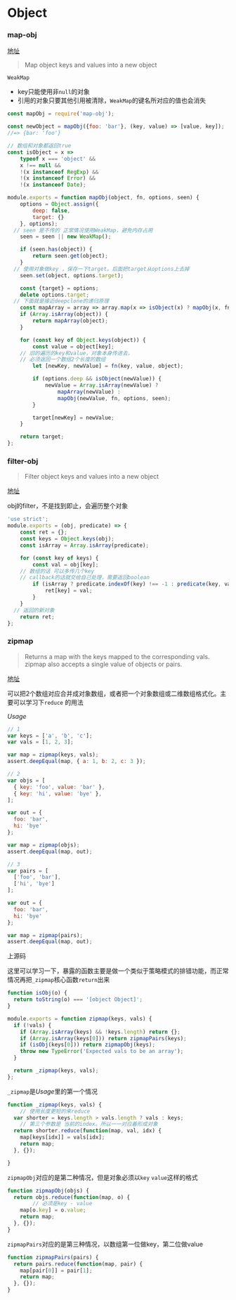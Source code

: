 # Object


### map-obj

[地址](https://github.com/sindresorhus/map-obj)

> Map object keys and values into a new object

`WeakMap`
* key只能使用非`null`的对象
* 引用的对象只要其他引用被清除，`WeakMap`的键名所对应的值也会消失

```js
const mapObj = require('map-obj');

const newObject = mapObj({foo: 'bar'}, (key, value) => [value, key]);
//=> {bar: 'foo'}
```


```js
// 数组和对象都返回true
const isObject = x =>
	typeof x === 'object' &&
	x !== null &&
	!(x instanceof RegExp) &&
	!(x instanceof Error) &&
	!(x instanceof Date);

module.exports = function mapObj(object, fn, options, seen) {
	options = Object.assign({
		deep: false,
		target: {}
	}, options);
  // seen 是不传的 正常情况使用WeakMap，避免内存占用
	seen = seen || new WeakMap();

	if (seen.has(object)) {
		return seen.get(object);
	}
  // 使用对象做key ，保存一下target。后面把target从options上去掉
	seen.set(object, options.target);

	const {target} = options;
	delete options.target;
  // 下面就是接近deepclone的递归原理
	const mapArray = array => array.map(x => isObject(x) ? mapObj(x, fn, options, seen) : x);
	if (Array.isArray(object)) {
		return mapArray(object);
	}

	for (const key of Object.keys(object)) {
		const value = object[key];
    // 旧的遍历的key和value，对象本身传进去，
    // 必须返回一个数组2个长度的数组
		let [newKey, newValue] = fn(key, value, object);

		if (options.deep && isObject(newValue)) {
			newValue = Array.isArray(newValue) ?
				mapArray(newValue) :
				mapObj(newValue, fn, options, seen);
		}

		target[newKey] = newValue;
	}

	return target;
};
```



### filter-obj

> Filter object keys and values into a new object

[地址](https://github.com/sindresorhus/filter-obj)

obj的filter，不是找到即止，会遍历整个对象

```js
'use strict';
module.exports = (obj, predicate) => {
	const ret = {};
	const keys = Object.keys(obj);
	const isArray = Array.isArray(predicate);

	for (const key of keys) {
		const val = obj[key];
    // 数组的话 可以多传几个key
    // callback的话就交给自己处理，需要返回boolean
		if (isArray ? predicate.indexOf(key) !== -1 : predicate(key, val, obj)) {
			ret[key] = val;
		}
	}
  // 返回的新对象
	return ret;
};
```


### zipmap

> Returns a map with the keys mapped to the corresponding vals. zipmap also accepts a single value of objects or pairs.

[地址](https://github.com/landau/zipmap)

可以把2个数组对应合并成对象数组，或者把一个对象数组或二维数组格式化。主要可以学习下`reduce` 的用法

*Usage*

```js
// 1
var keys = ['a', 'b', 'c'];
var vals = [1, 2, 3];

var map = zipmap(keys, vals);
assert.deepEqual(map, { a: 1, b: 2, c: 3 });

// 2
var objs = [
  { key: 'foo', value: 'bar' },
  { key: 'hi', value: 'bye' },
];

var out = {
  foo: 'bar',
  hi: 'bye'
};

var map = zipmap(objs);
assert.deepEqual(map, out);

// 3
var pairs = [
  ['foo', 'bar'],
  ['hi', 'bye']
];

var out = {
  foo: 'bar',
  hi: 'bye'
};

var map = zipmap(pairs);
assert.deepEqual(map, out);
```


上源码

这里可以学习一下，暴露的函数主要是做一个类似于策略模式的排错功能，而正常情况再把`_zipmap`核心函数`return`出来

```js
function isObj(o) {
  return toString(o) === '[object Object]';
}

module.exports = function zipmap(keys, vals) {
  if (!vals) {
    if (Array.isArray(keys) && !keys.length) return {};
    if (Array.isArray(keys[0])) return zipmapPairs(keys);
    if (isObj(keys[0])) return zipmapObj(keys);
    throw new TypeError('Expected vals to be an array');
  }

  return _zipmap(keys, vals);
};
```

`_zipmap`是*Usage*里的第一个情况

```js
function _zipmap(keys, vals) {
	// 使用长度更短的来reduce
  var shorter = keys.length > vals.length ? vals : keys;
	// 第三个参数是 当前的index。所以一一对应着形成对象
  return shorter.reduce(function(map, val, idx) {
    map[keys[idx]] = vals[idx];
    return map;
  }, {});

}
```

`zipmapObj`对应的是第二种情况，但是对象必须以`key` `value`这样的格式

```js
function zipmapObj(objs) {
  return objs.reduce(function(map, o) {
		// 必须是key - value
    map[o.key] = o.value;
    return map;
  }, {});
}
```

`zipmapPairs`对应的是第三种情况，以数组第一位做key，第二位做value

```js
function zipmapPairs(pairs) {
  return pairs.reduce(function(map, pair) {
    map[pair[0]] = pair[1];
    return map;
  }, {});
}
```
